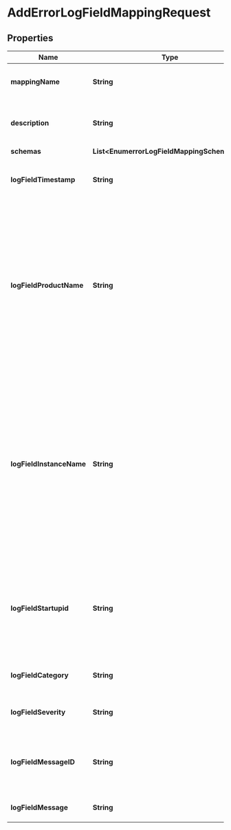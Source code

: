 

# AddErrorLogFieldMappingRequest


## Properties

| Name | Type | Description | Notes |
|------------ | ------------- | ------------- | -------------|
|**mappingName** | **String** | Name of the new Log Field Mapping |  |
|**description** | **String** | A description for this Log Field Mapping |  [optional] |
|**schemas** | **List&lt;EnumerrorLogFieldMappingSchemaUrn&gt;** |  |  |
|**logFieldTimestamp** | **String** | The time that the log message was generated. |  [optional] |
|**logFieldProductName** | **String** | The name for this Directory Server product, which may be used to identify which product was used to log the message if multiple products log to the same database table. |  [optional] |
|**logFieldInstanceName** | **String** | A name that uniquely identifies this Directory Server instance, which may be used to identify which instance was used to log the message if multiple server instances log to the same database table. |  [optional] |
|**logFieldStartupid** | **String** | The startup ID for the Directory Server. A different value will be generated each time the server is started. |  [optional] |
|**logFieldCategory** | **String** | The category for the log message. |  [optional] |
|**logFieldSeverity** | **String** | The severity for the log message. |  [optional] |
|**logFieldMessageID** | **String** | The numeric value which uniquely identifies the type of message. |  [optional] |
|**logFieldMessage** | **String** | The text of the log message. |  [optional] |



